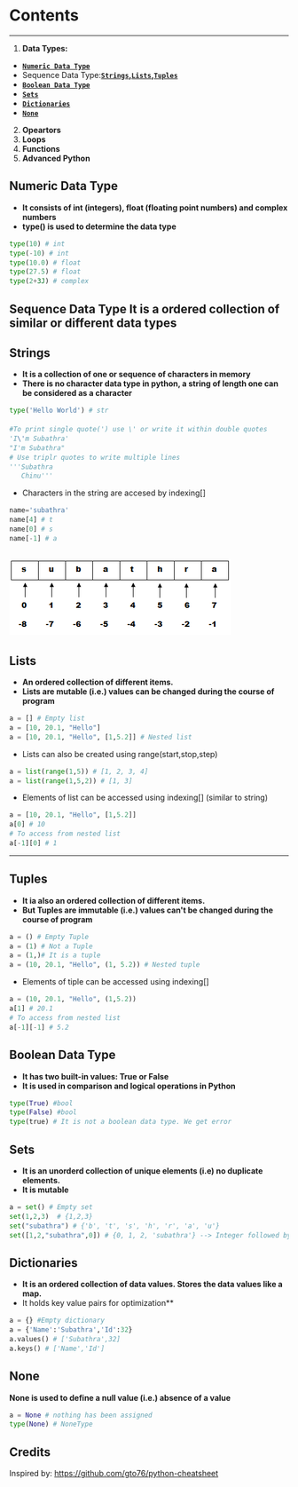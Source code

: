 # Contents
--------
1. **Data Types:** 
  * __[`Numeric Data Type`](#numeric-data-type)__
  * Sequence Data Type:**__[`Strings`](#strings)__,__[`Lists`](#lists)__,__[`Tuples`](#tuples)__**
  * __[`Boolean Data Type`](#boolean-data-type)__
  * __[`Sets`](#sets)__
  * __[`Dictionaries`](#dictionaries)__
  * __[`None`](#none)__
2. **Opeartors**
3. **Loops**
4. **Functions**
5. **Advanced Python**


Numeric Data Type
----
* **It consists of int (integers), float (floating point numbers) and complex numbers**
* **type() is used to determine the data type**
```python
type(10) # int 
type(-10) # int
type(10.0) # float
type(27.5) # float
type(2+3J) # complex
```

Sequence Data Type
**It is a ordered collection of similar or different data types**
----
Strings
----
* **It is a collection of one or sequence of characters in memory**
* **There is no character data type in python, a string of length one can be considered as a character** 
```python
type('Hello World') # str

#To print single quote(') use \' or write it within double quotes
'I\'m Subathra'
"I'm Subathra"
# Use triplr quotes to write multiple lines
'''Subathra
   Chinu'''
```
* Characters in the string are accesed by indexing[]
```python
name='subathra'
name[4] # t
name[0] # s
name[-1] # a
```
![alt text](https://github.com/Subathra19/Python/blob/main/images/string.PNG)
----
Lists
----
* **An ordered collection of different items.**
* **Lists are mutable (i.e.) values can be changed during the course of program**
```python
a = [] # Empty list
a = [10, 20.1, "Hello"]
a = [10, 20.1, "Hello", [1,5.2]] # Nested list
```
* Lists can also be created using range(start,stop,step)
```python
a = list(range(1,5)) # [1, 2, 3, 4]
a = list(range(1,5,2)) # [1, 3]

```
* Elements of list can be accessed using indexing[] (similar to string) 
```python
a = [10, 20.1, "Hello", [1,5.2]]
a[0] # 10
# To access from nested list
a[-1][0] # 1
```
----
Tuples
----
* **It ia also an ordered collection of different items.**
* **But Tuples are immutable (i.e.) values can't be changed during the course of program**
```python
a = () # Empty Tuple
a = (1) # Not a Tuple
a = (1,)# It is a tuple
a = (10, 20.1, "Hello", (1, 5.2)) # Nested tuple
```

* Elements of tiple can be accessed using indexing[] 
```python
a = (10, 20.1, "Hello", (1,5.2))
a[1] # 20.1
# To access from nested list
a[-1][-1] # 5.2
```

Boolean Data Type
----
* **It has two built-in values: True or False**
* **It is used in comparison and logical operations in Python**
```python
type(True) #bool
type(False) #bool
type(true) # It is not a boolean data type. We get error
```

Sets
---
* **It is an unorderd collection of unique elements (i.e) no duplicate elements.**
* **It is mutable**
```python
a = set() # Empty set
set(1,2,3)  # {1,2,3}
set("subathra") # {'b', 't', 's', 'h', 'r', 'a', 'u'}
set([1,2,"subathra",0]) # {0, 1, 2, 'subathra'} --> Integer followed by string
```

Dictionaries
----------
* **It is an ordered collection of data values. Stores the data values like a map.**
* It holds key value pairs for optimization**
```python
a = {} #Empty dictionary
a = {'Name':'Subathra','Id':32}
a.values() # ['Subathra',32]
a.keys() # ['Name','Id']
```

None
----
**None is used to define a null value (i.e.) absence of a value**
```python
a = None # nothing has been assigned
type(None) # NoneType
```
Credits
------
Inspired by: https://github.com/gto76/python-cheatsheet

